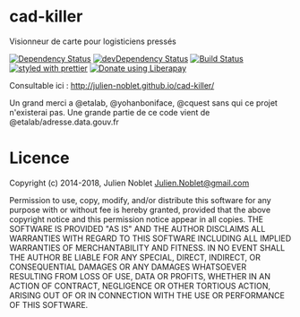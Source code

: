 
# cad-killer

Visionneur de carte pour logisticiens pressés

[![Dependency Status](https://david-dm.org/julien-noblet/cad-killer.svg)](https://david-dm.org/julien-noblet/cad-killer)
[![devDependency Status](https://david-dm.org/julien-noblet/cad-killer/dev-status.svg)](https://david-dm.org/julien-noblet/cad-killer?type=dev)
[![Build Status](https://travis-ci.org/julien-noblet/cad-killer.svg?branch=master)](https://travis-ci.org/julien-noblet/cad-killer)
[![styled with prettier](https://img.shields.io/badge/styled_with-prettier-ff69b4.svg)](https://github.com/prettier/prettier)
[![Donate using Liberapay](https://liberapay.com/assets/widgets/donate.svg)](https://liberapay.com/Julien_N/donate)

Consultable ici : http://julien-noblet.github.io/cad-killer/

Un grand merci a @etalab, @yohanboniface, @cquest sans qui ce projet n'existerai pas.
Une grande partie de ce code vient de @etalab/adresse.data.gouv.fr

# Licence
Copyright (c) 2014-2018, Julien Noblet Julien.Noblet@gmail.com

Permission to use, copy, modify, and/or distribute this software for any purpose with or without fee is hereby granted, provided that the above copyright notice and this permission notice appear in all copies.
THE SOFTWARE IS PROVIDED "AS IS" AND THE AUTHOR DISCLAIMS ALL WARRANTIES WITH REGARD TO THIS SOFTWARE INCLUDING ALL IMPLIED WARRANTIES OF MERCHANTABILITY AND FITNESS. IN NO EVENT SHALL THE AUTHOR BE LIABLE FOR ANY SPECIAL, DIRECT, INDIRECT, OR CONSEQUENTIAL DAMAGES OR ANY DAMAGES WHATSOEVER RESULTING FROM LOSS OF USE, DATA OR PROFITS, WHETHER IN AN ACTION OF CONTRACT, NEGLIGENCE OR OTHER TORTIOUS ACTION, ARISING OUT OF OR IN CONNECTION WITH THE USE OR PERFORMANCE OF THIS SOFTWARE.
